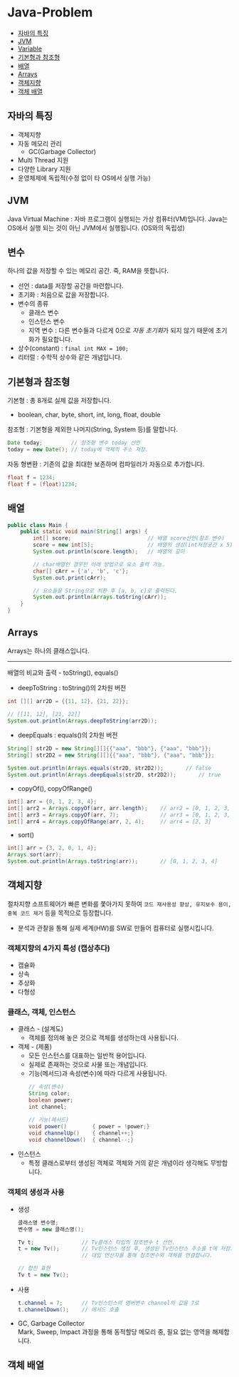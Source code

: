 # Java-Problem
- [자바의 특징](#자바의-특징)
- [JVM](#jvm)
- [Variable](#variable)
- [기본형과 참조형](#기본형과-참조형)
- [배열](#배열)
- [Arrays](#arrays)
- [객체지향](#객체지향)
- [객체 배열](#객체-배열)


## 자바의 특징
- 객체지향
- 자동 메모리 관리
    - GC(Garbage Collector)
- Multi Thread 지원
- 다양한 Library 지원
- 운영체제에 독립적(수정 없이 타 OS에서 실행 가능)

## JVM
Java Virtual Machine : 자바 프로그램이 실행되는 가상 컴퓨터(VM)입니다. Java는 OS에서 실행 되는 것이 아닌 JVM에서 실행됩니다. (OS와의 독립성)

## 변수
하나의 값을 저장할 수 있는 메모리 공간. 죽, RAM을 뜻합니다.
- 선언 : data를 저장할 공간을 마련합니다.
- 초기화 : 처음으로 값을 저장합니다.
- 변수의 종류
    - 클래스 변수
    - 인스턴스 변수
    - 지역 변수 : 다른 변수들과 다르게 0으로 *자동 초기화*가 되지 않기 때문에 초기화가 필요합니다.
- 상수(constant) : `final int MAX = 100;`
- 리터럴 : 수학적 상수와 같은 개념입니다.

## 기본형과 참조형
기본형 : 총 8개로 실제 값을 저장합니다.
- boolean, char, byte, short, int, long, float, double <br />

참조형 : 기본형을 제외한 나머지(String, System 등)를 말합니다.
```java
Date today;         // 참조형 변수 today 선언
today = new Date(); // today에 객체의 주소 저장.
```
자동 형변환 : 기존의 값을 최대한 보존하며 컴파일러가 자동으로 추가합니다.
```java
float f = 1234;
float f = (float)1234;
```

## 배열
```java
public class Main {
    public static void main(String[] args) {
        int[] score;                        // 배열 score선언(참조 변수)
        score = new int[5];                 // 배열의 생성(int저장공간 x 5) 
        System.out.println(score.length);   // 배열의 길이

        // char배열인 경우만 아래 방법으로 요소 출력 가능.
        char[] cArr = {'a', 'b', 'c'};
        System.out.print(cArr);

        // 요소들을 String으로 치환 후 [a, b, c]로 출력된다.
        System.out.println(Arrays.toString(cArr));  
    }
}
```

## Arrays
Arrays는 하나의 클래스입니다. <hr />
배열의 비교와 출력 - toString(), equals()
- deepToString : toString()의 2차원 버전
```java
int [][] arr2D = {{11, 12}, {21, 22}};

// [[11, 12], [21, 22]]
System.out.println(Arrays.deepToString(arr2D)); 
```
- deepEquals : equals()의 2차원 버전
```java
String[] str2D = new String[][]{{"aaa", "bbb"}, {"aaa", "bbb"}};
String[] str2D2 = new String[][]{{"aaa", "bbb"}, {"aaa", "bbb"}};

System.out.println(Arrays.equals(str2D, str2D2));       // false
System.out.println(Arrays.deepEquals(str2D, str2D2));       // true
```
- copyOf(), copyOfRange()
```java
int[] arr = {0, 1, 2, 3, 4};
int[] arr2 = Arrays.copyOf(arr, arr.length);    // arr2 = [0, 1, 2, 3, 4]
int[] arr3 = Arrays.copyOf(arr, 7);             // arr3 = [0, 1, 2, 3, 4, 0, 0]
int[] arr4 = Arrays.copyOfRange(arr, 2, 4);     // arr4 = [2, 3]
```
- sort()
```java
int[] arr = {3, 2, 0, 1, 4};
Arrays.sort(arr);
System.out.println(Arrays.toString(arr));       // [0, 1, 2, 3, 4]
```

## 객체지향
절차지향 소프트웨어가 빠른 변화를 쫓아가지 못하여 `코드 재사용성 향상, 유지보수 용이, 중복 코드 제거` 등을 목적으로 등장합니다.
- 분석과 관찰을 통해 실제 세계(HW)를 SW로 만들어 컴퓨터로 실행시킵니다.

### 객체지향의 4가지 특성 (캡상추다)
- 캡슐화
- 상속
- 추상화
- 다형성

### 클래스, 객체, 인스턴스
- 클래스 - (설계도)
    - 객체를 정의해 놓은 것으로 객체를 생성하는데 사용됩니다.
- 객체 - (제품)
    - 모든 인스턴스를 대표하는 일반적 용어입니다.
    - 실제로 존재하는 것으로 사물 또는 개념입니다.
    - 기능(메서드)과 속성(변수)에 따라 다르게 사용됩니다.
        ```java
        // 속성(변수)
        String color;
        boolean power;
        int channel;

        // 기능(메서드)
        void power()        { power = !power;}
        void channelUp()    { channel++;}
        void channelDown()  { channel--;}
        ```
- 인스턴스
    - 특정 클래스로부터 생성된 객체로 객체와 거의 같은 개념이라 생각해도 무방합니다.

### 객체의 생성과 사용
- 생성
    ```java
    클래스명 변수명;
    변수명 = new 클래스명();

    Tv t;               // Tv클래스 타입의 참조변수 t 선언.
    t = new Tv();       // Tv인스턴스 생성 후, 생성된 Tv인스턴스 주소를 t에 저장. 
                        // 대입 연산자를 통해 참조변수와 객체를 연결합니다.

    // 합친 표현
    Tv t = new Tv();
    ```
- 사용
    ```java
    t.channel = 7;      // Tv인스턴스의 멤버변수 channel의 값을 7로
    t.channelDown();    // 메서드 호출
    ```
- GC, Garbage Collector <br />
Mark, Sweep, Impact 과정을 통해 동적할당 메모리 중, 필요 없는 영역을 해제합니다.

## 객체 배열
